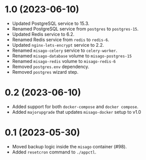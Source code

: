 # 1.0 (2023-06-10)

- Updated PostgreSQL service to 15.3.
- Renamed PostgreSQL service from `postgres` to `postgres-15`.
- Updated Redis service to 6.2.
- Renamed Redis service from `redis` to `redis-6`.
- Updated `nginx-lets-encrypt` service to 2.2.
- Renamed `misago-celery` service to `celery-worker`.
- Renamed `misago-database` volume to `misago-postgres-15`
- Renamed `misago-redis` volume to `misago-redis-6`
- Removed `postgres.env` dependency.
- Removed `postgres` wizard step.


# 0.2 (2023-06-10)

- Added support for both `docker-compose` and `docker compose`.
- Added `majorupgrade` that updates `misago-docker` setup to v1.0


# 0.1 (2023-05-30)

- Moved backup logic inside the `misago` container (#98).
- Added `resetcron` command to `./appctl`.